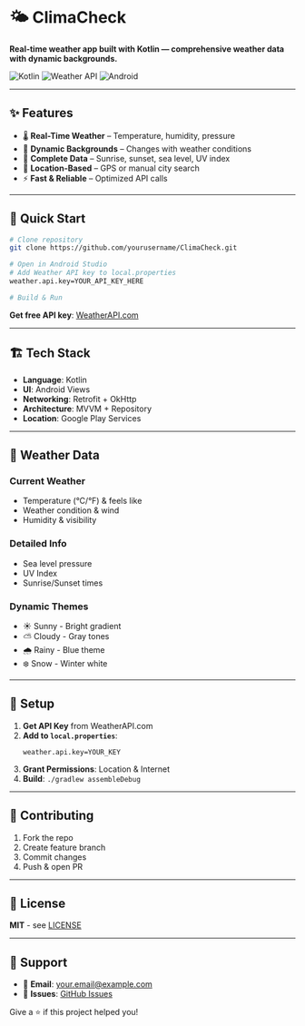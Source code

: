 # 🌤️ ClimaCheck

**Real-time weather app built with Kotlin — comprehensive weather data with dynamic backgrounds.**

![Kotlin](https://img.shields.io/badge/Kotlin-1.8+-purple)
![Weather API](https://img.shields.io/badge/Weather%20API-Integrated-blue)
![Android](https://img.shields.io/badge/Android-5.0+-green)

---

## ✨ Features

- 🌡️ **Real-Time Weather** – Temperature, humidity, pressure  
- 🌈 **Dynamic Backgrounds** – Changes with weather conditions  
- 🌅 **Complete Data** – Sunrise, sunset, sea level, UV index  
- 📍 **Location-Based** – GPS or manual city search  
- ⚡ **Fast & Reliable** – Optimized API calls  

---

## 🚀 Quick Start

```bash
# Clone repository
git clone https://github.com/yourusername/ClimaCheck.git

# Open in Android Studio
# Add Weather API key to local.properties
weather.api.key=YOUR_API_KEY_HERE

# Build & Run
```

**Get free API key**: [WeatherAPI.com](https://www.weatherapi.com/)

---

## 🏗️ Tech Stack

- **Language**: Kotlin
- **UI**: Android Views
- **Networking**: Retrofit + OkHttp
- **Architecture**: MVVM + Repository
- **Location**: Google Play Services

---

## 📱 Weather Data

### Current Weather
- Temperature (°C/°F) & feels like
- Weather condition & wind
- Humidity & visibility

### Detailed Info
- Sea level pressure
- UV Index
- Sunrise/Sunset times

### Dynamic Themes
- ☀️ Sunny - Bright gradient
- ⛅ Cloudy - Gray tones  
- 🌧️ Rainy - Blue theme
- ❄️ Snow - Winter white

---

## 🔧 Setup

1. **Get API Key** from WeatherAPI.com
2. **Add to `local.properties`**:
   ```
   weather.api.key=YOUR_KEY
   ```
3. **Grant Permissions**: Location & Internet
4. **Build**: `./gradlew assembleDebug`

---

## 🤝 Contributing

1. Fork the repo
2. Create feature branch
3. Commit changes
4. Push & open PR

---

## 📄 License

**MIT** - see [LICENSE](LICENSE)

---

## 🙋 Support

- 📧 **Email**: your.email@example.com
- 🐞 **Issues**: [GitHub Issues](https://github.com/yourusername/ClimaCheck/issues)

Give a ⭐️ if this project helped you!
